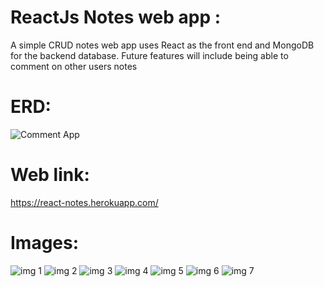 
**<h1>ReactJs Notes web app :</h1>**
A simple CRUD notes web app uses React as the front end and MongoDB for the backend database. Future features will include being able to comment on other users notes


**<h1>ERD:</h1>**
![Comment App](https://user-images.githubusercontent.com/77566307/171983869-5aa8a92f-e52b-4f44-91b0-460983dc1602.png)

**<h1>Web link:</h1>**
 https://react-notes.herokuapp.com/
**<h1>Images:</h1>**

![img 1](https://user-images.githubusercontent.com/77566307/225143503-2b9efc5b-d253-4d86-a8e8-675feb945ca3.png)
![img 2](https://user-images.githubusercontent.com/77566307/225143526-e27122de-56e7-4f23-ab83-816ff71ffd7e.png)
![img 3](https://user-images.githubusercontent.com/77566307/225143541-33f6b63a-2709-4f8a-a106-33dd767c9963.png)
![img 4](https://user-images.githubusercontent.com/77566307/225143637-ff0ba2aa-209e-426f-b156-89a3bd4f4353.png)
![img 5](https://user-images.githubusercontent.com/77566307/225143563-406a9c4c-1c5c-47f6-9197-b2ecefcadfc6.png)
![img 6](https://user-images.githubusercontent.com/77566307/225143580-def8a76d-e150-42d0-a915-2bdfb691a20c.png)
![img 7](https://user-images.githubusercontent.com/77566307/225143674-767d5424-cf7f-4b51-836b-9effaba26ba1.png)
